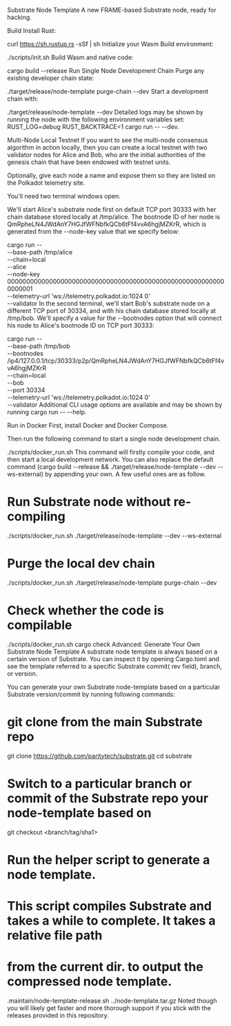 Substrate Node Template
A new FRAME-based Substrate node, ready for hacking.

Build
Install Rust:

curl https://sh.rustup.rs -sSf | sh
Initialize your Wasm Build environment:

./scripts/init.sh
Build Wasm and native code:

cargo build --release
Run
Single Node Development Chain
Purge any existing developer chain state:

./target/release/node-template purge-chain --dev
Start a development chain with:

./target/release/node-template --dev
Detailed logs may be shown by running the node with the following environment variables set: RUST_LOG=debug RUST_BACKTRACE=1 cargo run -- --dev.

Multi-Node Local Testnet
If you want to see the multi-node consensus algorithm in action locally, then you can create a local testnet with two validator nodes for Alice and Bob, who are the initial authorities of the genesis chain that have been endowed with testnet units.

Optionally, give each node a name and expose them so they are listed on the Polkadot telemetry site.

You'll need two terminal windows open.

We'll start Alice's substrate node first on default TCP port 30333 with her chain database stored locally at /tmp/alice. The bootnode ID of her node is QmRpheLN4JWdAnY7HGJfWFNbfkQCb6tFf4vvA6hgjMZKrR, which is generated from the --node-key value that we specify below:

cargo run -- \
  --base-path /tmp/alice \
  --chain=local \
  --alice \
  --node-key 0000000000000000000000000000000000000000000000000000000000000001 \
  --telemetry-url 'ws://telemetry.polkadot.io:1024 0' \
  --validator
In the second terminal, we'll start Bob's substrate node on a different TCP port of 30334, and with his chain database stored locally at /tmp/bob. We'll specify a value for the --bootnodes option that will connect his node to Alice's bootnode ID on TCP port 30333:

cargo run -- \
  --base-path /tmp/bob \
  --bootnodes /ip4/127.0.0.1/tcp/30333/p2p/QmRpheLN4JWdAnY7HGJfWFNbfkQCb6tFf4vvA6hgjMZKrR \
  --chain=local \
  --bob \
  --port 30334 \
  --telemetry-url 'ws://telemetry.polkadot.io:1024 0' \
  --validator
Additional CLI usage options are available and may be shown by running cargo run -- --help.

Run in Docker
First, install Docker and Docker Compose.

Then run the following command to start a single node development chain.

./scripts/docker_run.sh
This command will firstly compile your code, and then start a local development network. You can also replace the default command (cargo build --release && ./target/release/node-template --dev --ws-external) by appending your own. A few useful ones are as follow.

# Run Substrate node without re-compiling
./scripts/docker_run.sh ./target/release/node-template --dev --ws-external

# Purge the local dev chain
./scripts/docker_run.sh ./target/release/node-template purge-chain --dev

# Check whether the code is compilable
./scripts/docker_run.sh cargo check
Advanced: Generate Your Own Substrate Node Template
A substrate node template is always based on a certain version of Substrate. You can inspect it by opening Cargo.toml and see the template referred to a specific Substrate commit( rev field), branch, or version.

You can generate your own Substrate node-template based on a particular Substrate version/commit by running following commands:

# git clone from the main Substrate repo
git clone https://github.com/paritytech/substrate.git
cd substrate

# Switch to a particular branch or commit of the Substrate repo your node-template based on
git checkout <branch/tag/sha1>

# Run the helper script to generate a node template.
# This script compiles Substrate and takes a while to complete. It takes a relative file path
#   from the current dir. to output the compressed node template.
.maintain/node-template-release.sh ../node-template.tar.gz
Noted though you will likely get faster and more thorough support if you stick with the releases provided in this repository.
